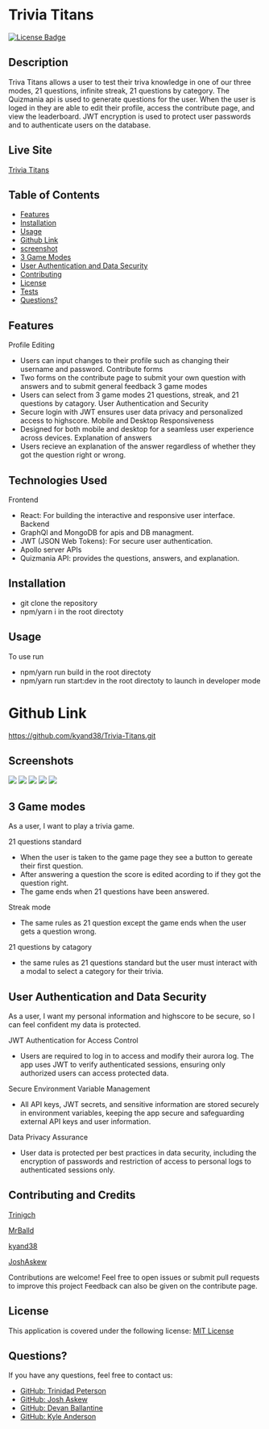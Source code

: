 # Trivia Titans

[![License Badge](https://img.shields.io/badge/License-MIT-blue.svg)](https://opensource.org/licenses/MIT)

## Description
Triva Titans allows a user to test their triva knowledge in one of our three modes, 21 questions, infinite streak, 21 questions by category. The Quizmania api is used to generate questions for the user. When the user is loged in they are able to edit their profile, access the contribute page, and view the leaderboard. JWT encryption is used to protect user passwords and to authenticate users on the database.

## Live Site
[Trivia Titans](https://trivia-titans.onrender.com/)

## Table of Contents
- [Features](#features)
- [Installation](#installation)
- [Usage](#usage)
- [Github Link](#github-link)
- [screenshot](#screenshot)
- [3 Game Modes](#3-game-modes)
- [User Authentication and Data Security](#user-authentication-and-data-security)
- [Contributing](#contributing-and-Credits)
- [License](#license)
- [Tests](#tests)
- [Questions?](#questions)

## Features
Profile Editing
- Users can input changes to their profile such as changing their username and password.
Contribute forms
- Two forms on the contribute page to submit your own question with answers and to submit general feedback
3 game modes
- Users can select from 3 game modes 21 questions, streak, and 21 questions by catagory.
User Authentication and Security
- Secure login with JWT ensures user data privacy and personalized access to highscore.
Mobile and Desktop Responsiveness
- Designed for both mobile and desktop for a seamless user experience across devices.
Explanation of answers
- Users recieve an explanation of the answer regardless of whether they got the question right or wrong.

## Technologies Used
Frontend
- React: For building the interactive and responsive user interface.
Backend
- GraphQl and MongoDB for apis and DB managment.
- JWT (JSON Web Tokens): For secure user authentication.
- Apollo server
APIs
- Quizmania API: provides the questions, answers, and explanation.

## Installation

- git clone the repository
- npm/yarn i in the root directoty


## Usage
To use run
- npm/yarn run build in the root directoty
- npm/yarn run start:dev in the root directoty to launch in developer mode

# Github Link

https://github.com/kyand38/Trivia-Titans.git

##  Screenshots


<img src="./client/src/images/homepage.png" />

<img src="./client/src/images/loginsignup.png" />

<img src="./client/src/images/profile.png" />

<img src="./client/src/images/game.png" />

<img src="./client/src/images/leaderboard.png" />


## 3 Game modes

As a user, I want to play a trivia game.

21 questions standard
- When the user is taken to the game page they see a button to gereate their first question.
- After answering a question the score is edited acording to if they got the question right.
- The game ends when 21 questions have been answered.

Streak mode
- The same rules as 21 question except the game ends when the user gets a question wrong.

21 questions by catagory
- the same rules as 21 questions standard but the user must interact with a modal to select a category for their trivia.

## User Authentication and Data Security
As a user, I want my personal information and highscore to be secure, so I can feel confident my data is protected.

JWT Authentication for Access Control
- Users are required to log in to access and modify their aurora log. The app uses JWT to verify authenticated sessions, ensuring only authorized users can access protected data.

Secure Environment Variable Management
- All API keys, JWT secrets, and sensitive information are stored securely in environment variables, keeping the app secure and safeguarding external API keys and user information.

Data Privacy Assurance
- User data is protected per best practices in data security, including the encryption of passwords and restriction of access to personal logs to authenticated sessions only.

## Contributing and Credits
[Trinigch](https://github.com/Trinigch)

[MrBalld](https://github.com/MrBalld)

[kyand38](https://github.com/kyand38)

[JoshAskew](https://github,com/JoshAskew)

Contributions are welcome! Feel free to open issues or submit pull requests to improve this project Feedback can also be given on the contribute page.

## License
This application is covered under the following license: [MIT License](https://www.gnu.org/licenses/gpl-3.0)

## Questions?
 If you have any questions, feel free to contact us:

- [GitHub: Trinidad Peterson](https://github.com/trinigch)
- [GitHub: Josh Askew](https://github.com/JoshAskew)
- [GitHub: Devan Ballantine](https://github.com/MrBalld)
- [GitHub: Kyle Anderson](https://github.com/kyand38)
